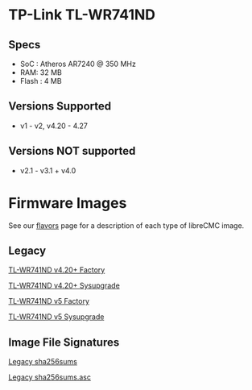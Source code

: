 # TP-Link TL-WR741ND

## Specs

* SoC : Atheros AR7240 @ 350 MHz
* RAM: 32 MB
* Flash : 4 MB

## Versions Supported 

* v1 - v2, v4.20 - 4.27 

## Versions **NOT** supported

* v2.1 - v3.1 + v4.0

# Firmware Images

See our [flavors](https://librecmc.org/flavors.html) page for a description of each type of libreCMC image.

## Legacy

[TL-WR741ND v4.20+ Factory](https://librecmc.org/librecmc/downloads/snapshots/current/legacy/ar71xx/generic/librecmc-ar71xx-generic-tl-wr741nd-v4-squashfs-factory.bin)

[TL-WR741ND v4.20+ Sysupgrade](https://librecmc.org/librecmc/downloads/snapshots/current/legacy/ar71xx/generic/librecmc-ar71xx-generic-tl-wr741nd-v4-squashfs-sysupgrade.bin)

[TL-WR741ND v5 Factory](https://librecmc.org/librecmc/downloads/snapshots/current/legacy/ar71xx/generic/librecmc-ar71xx-generic-tl-wr741nd-v5-squashfs-factory.bin)

[TL-WR741ND v5 Sysupgrade](https://librecmc.org/librecmc/downloads/snapshots/current/legacy/ar71xx/generic/librecmc-ar71xx-generic-tl-wr741nd-v5-squashfs-sysupgrade.bin)


## Image File Signatures

[Legacy sha256sums](https://librecmc.org/librecmc/downloads/snapshots/current/legacy/ar71xx/generic/sha256sums)

[Legacy sha256sums.asc](https://librecmc.org/librecmc/downloads/snapshots/current/legacy/ar71xx/generic/sha256sums.asc)


